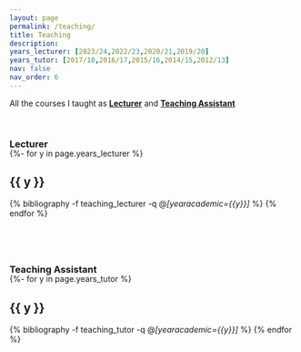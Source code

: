```yaml
---
layout: page
permalink: /teaching/
title: Teaching
description: 
years_lecturer: [2023/24,2022/23,2020/21,2019/20]
years_tutor: [2017/18,2016/17,2015/16,2014/15,2012/13]
nav: false
nav_order: 6
---
```



<p markdown="1"> 
All the courses I taught as <a href="#lecturer"><b>Lecturer</b></a> and
<a href="#tutor"><b>Teaching Assistant</b></a>
</p>




<div class="publications">



<a id="lecturer"><h3 style="margin-top: 3.3rem; margin-bottom: -1.0rem;"><b>Lecturer</b></h3></a>

{%- for y in page.years_lecturer %}    
    <h2 class="year">{{ y }}</h2>
        {% bibliography -f teaching_lecturer -q @*[yearacademic={{y}}]* %}
{% endfor %}





<a id="tutor"><h3 style="margin-top: 5rem; margin-bottom: -1.0rem;"><b>Teaching Assistant</b></h3></a>

{%- for y in page.years_tutor %}    
    <h2 class="year">{{ y }}</h2>
        {% bibliography -f teaching_tutor -q @*[yearacademic={{y}}]* %}
{% endfor %}


</div>

